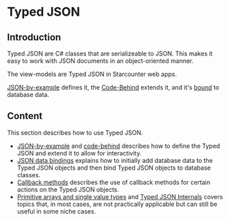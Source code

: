 # Typed JSON

## Introduction

Typed JSON are C\# classes that are serializeable to JSON. This makes it easy to work with JSON documents in an object-oriented manner.

 The view-models are Typed JSON in Starcounter web apps.

[JSON-by-example](json-by-example.md) defines it, the [Code-Behind](code-behind.md) extends it, and it's [bound](data-bindings.md) to database data.

## Content

This section describes how to use Typed JSON.

* [JSON-by-example](json-by-example.md) and [code-behind](code-behind.md) describes how to define the Typed JSON and extend it to allow for interactivity.
* [JSON data bindings](data-bindings.md) explains how to initially add database data to the Typed JSON objects and then bind Typed JSON objects to database classes.
* [Callback methods](callback-methods.md) describes the use of callback methods for certain actions on the Typed JSON objects.
* [Primitive arrays and single value types](primitive-arrays-and-single-value-types.md) and [Typed JSON Internals](typed-json-internals.md) covers topics that, in most cases, are not practically applicable but can still be useful in some niche cases.

